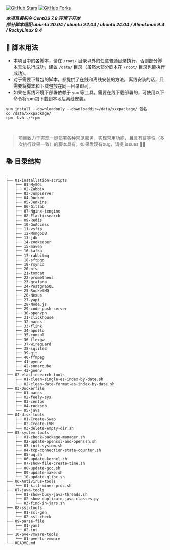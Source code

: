 [![GitHub Stars](https://img.shields.io/github/stars/zhegeshijiehuiyouai/RoadToDevOps)](https://github.com/zhegeshijiehuiyouai/RoadToDevOps/stargazers)
[![GitHub Forks](https://img.shields.io/github/forks/zhegeshijiehuiyouai/RoadToDevOps)](https://github.com/zhegeshijiehuiyouai/RoadToDevOps/fork)

***本项目最初在 CentOS 7.9 环境下开发***  
***部分脚本适配 ubuntu 20.04 / ubuntu 22.04 / ubuntu 24.04 / AlmaLinux 9.4 / RockyLinux 9.4***  

## 🔧 脚本用法
- 本项目中的各脚本，请在 `/root/` 目录以外的任意普通目录执行，否则部分脚本无法执行成功，建议 `/data/` 目录（虽然大部分脚本在 `/root/` 目录也能执行成功）。  
- 对于需要下载包的脚本，都提供了在线和离线安装的方法。离线安装的话，只需要将脚本和下载包放在同一目录即可。  
- 如果在离线环境下部署依赖于 `yum` 等工具，需要在线下载部署的，可使用以下命令将rpm包下载到本地后离线安装。  
```shell
yum install --downloadonly --downloaddir=/data/xxxpackage/ 包名  
cd /data/xxxpackage/
rpm -Uvh ./*rpm
```
</br>

> 项目致力于实现一键部署各种常见服务，实现常用功能，且具有幂等性（多次执行效果一致）的脚本具有，如果发现有bug，请提 issues 🙋‍♂️

## 📚 目录结构
```shell
.
├── 01-installation-scripts
│   ├── 01-MySQL
│   ├── 02-Zabbix
│   ├── 03-Jumpserver
│   ├── 04-Docker
│   ├── 05-Jenkins
│   ├── 06-Gitlab
│   ├── 07-Nginx-tengine
│   ├── 08-Elasticsearch
│   ├── 09-Redis
│   ├── 10-GoAccess
│   ├── 11-vsftp
│   ├── 12-MongoDB
│   ├── 13-jdk
│   ├── 14-zookeeper
│   ├── 15-maven
│   ├── 16-kafka
│   ├── 17-rabbitmq
│   ├── 18-sftpgo
│   ├── 19-rsyncd
│   ├── 20-nfs
│   ├── 21-tomcat
│   ├── 22-prometheus
│   ├── 23-grafana
│   ├── 24-PostgreSQL
│   ├── 25-RocketMQ
│   ├── 26-Nexus
│   ├── 27-yapi
│   ├── 28-Node.js
│   ├── 29-code-push-server
│   ├── 30-openvpn
│   ├── 31-clickhouse
│   ├── 32-nacos
│   ├── 33-flink
│   ├── 34-apollo
│   ├── 35-consul
│   ├── 36-flexgw
│   ├── 37-wireguard
│   ├── 38-sqlite3
│   ├── 39-git
│   ├── 40-ffmpeg
│   ├── 41-pyenv
│   ├── 42-sonarqube
│   └── 43-goenv
├── 02-elasticsearch-tools
│   ├── 01-clean-single-es-index-by-date.sh
│   └── 02-clean-date-format-es-index-by-date.sh
├── 03-Dockerfile
│   ├── 01-nacos
│   ├── 02-feely-sys
│   ├── 03-centos
│   ├── 04-rocksdb
│   └── 05-java
├── 04-disk-tools
│   ├── 01-Create-Swap
│   ├── 02-Create-LVM
│   └── 03-delete-empty-dir.sh
├── 05-system-tools
│   ├── 01-check-package-manager.sh
│   ├── 02-update-openssl-and-openssh.sh
│   ├── 03-init-system.sh
│   ├── 04-tcp-connection-state-counter.sh
│   ├── 05-uq.sh
│   ├── 06-update-kernel.sh
│   ├── 07-show-file-create-time.sh
│   ├── 08-update-gcc.sh
│   ├── 09-update-make.sh
│   └── 10-update-glibc.sh
├── 06-Antivirus-tools
│   └── 01-kill-miner-proc.sh
├── 07-java-tools
│   ├── 01-show-busy-java-threads.sh
│   ├── 02-show-duplicate-java-classes.py
│   └── 03-find-in-jars.sh
├── 08-ssl-tools
│   ├── 01-ssl-gen
│   └── 02-ssl-check
├── 09-parse-file
│   ├── 01-yaml
│   └── 02-ini
├── 10-pve-vmware-tools
│   └── 01-pve-to-vmware
└── README.md

```
